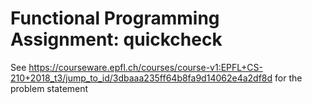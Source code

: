 # Functional Programming Assignment: quickcheck
See https://courseware.epfl.ch/courses/course-v1:EPFL+CS-210+2018_t3/jump_to_id/3dbaaa235ff64b8fa9d14062e4a2df8d for the problem statement
